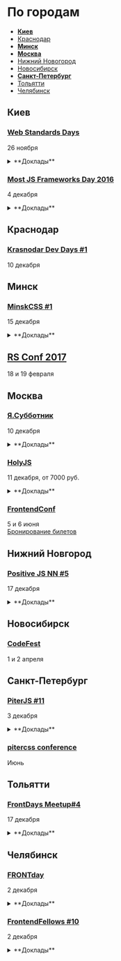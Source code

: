 # По городам

- **[Киев](#Киев)**
- [Краснодар](#Краснодар)
- **[Минск](#Минск)**
- **[Москва](#Москва)**
- [Нижний Новогород](#Нижний-Новогород)
- [Новосибирск](#Новосибирск)
- **[Санкт-Петербург](#Санкт-Петербург)**
- [Тольятти](#Тольятти)
- [Челябинск](#Челябинск)

## Киев

### [Web Standards Days](https://wsd.events/2016/11/26/)

26 ноября

<details>
  <summary>**Доклады**</summary>

  - «&lt;head&gt; — всему голова», Роман Ганин (FBS)
  - «Как незрячие люди видят ваш сайт», Дмитро Попов
  - «Ленивый верстальщик», Юрий Артюх (Coderiver)
  - «Вы не знаете CSS», Антон Немцев
  - «Я и ИоТ», Вадим Макеев (Opera)
  - «Polymer, год вместе», Артур Пархисенко (LiveStream)
  - «Радуйся коду с ELM», Григорий Шехет (Grammarly)
  - «Консоль в массы. Переход на светлую сторону», Виталий Рыбка (NOOSPHERE)
  - «Тестирование UI с помощью Gemini», Сергей Пузанков (Luxoft)
</details>

### [Most JS Frameworks Day 2016](http://frameworksdays.com/event/most-js-fwdays-2016)

4 декабря

<details>
  <summary>**Доклады**</summary>

  - «PhaserJS for advertisment: игры внутри баннеров», Юлия Пучнина
  - «Как быть хорошим фронтенд-разработчиком», Евгений Жарков (Juno)
  - «Reactive Music Apps in Angular and RxJS», Tero Parviainen
  - «Міграція даних в Node.js REST API і MongoDB», Андрей Шумада (Ciklum/Debitoor)
  - «Еще несколько слов об архитектуре», Алексей Волков (Rumble)
  - «React Native vs. React+WebView», Алексей Косинский
  - «The Road to Native Web Components», Michael North (Levanto Financial)
  - «RxJS 5 - In-depth», Gerard Sans (AngularZone)
  - «Treasure hunt in the land of Reactive frameworks», Григорий Шехет (Grammarly)
  - «Hyperops», Mathias Buus
  - «О драконах ни слова», Илья Климов (WookieeLabs)
  - «Architecting React Native app», Филипп Шурпик (Debitoor)
  - «Isomorphic React apps in production», Борис Могила (RIA.com)
  - «Критерии выбора JS-фреймворков», Юрий Лучанинов (MobiDev)
  - «Как open source помогает в профессии и почему его нужно делать», Paul Miller (Hell Yeah)
  - «Web Apps Performance & JavaScript Compilers», Роман Лютиков (Attendify)
  - «Разработка realtime SPA с использованием VueJS и RethinkDB», Сергей Морковкин (Lohika)
  - «Riot.JS, или как приготовить современные Web Components», Анджей Гужовский (BetLab)
</details>

## Краснодар

### [Krasnodar Dev Days #1](https://krddevdays.timepad.ru/event/392666/)

10 декабря

## Минск

### [MinskCSS #1](http://minskcss.by/)

15 декабря

<details>
  <summary>**Доклады**</summary>

  - «All you need is CSS», Анна Селезнёва (Evil Martians)
  - «Лапша в CSS», Наталия Короткова (Paralect)
</details>

## [RS Conf 2017](https://2017.conf.rollingscopes.com/index.html)

18 и 19 февраля

## Москва

### [Я.Субботник](https://events.yandex.ru/events/yasubbotnik/10-dec-2016/)

10 декабря

<details>
  <summary>**Доклады**</summary>

  - «Как я попала в Яндекс и чему научилась — советы начинающим разработчикам и не только», Анна Тютюнник
  - «Наш взгляд на progressive web apps», Антон Кричевский
  - «Iframe v Script», Всеволод Шмыров
  - «Как функциональное программирование может сделать жизнь проще», Сергей Ткаченко
  - «Пишем Selenium-тесты прямо в браузере», Виталий Потапов
  - «Gemini: различные способы использования», Антон Усманский
  - «Living the GNU/Linux dream», Петър Додев
  - «Гибкая настройка внешнего вида выдачи, или зачем нам понадобилось переопределять константы», Руслан Муфтиев
</details>

### [HolyJS](http://holyjs.ru/)

11 декабря, от 7000 руб.

<details>
  <summary>**Доклады**</summary>

  - «ECMAScript: latest and upcoming features», Axel Rauschmayer
  - «Building Interactive npm Command Line Modules», Irina Shestak
  - «Лебедь рак и щука: как технологии тянут фронтенд на дно», Евгений Гусев
  - Секретный доклад, Андрей Ситник
  - «3L3M3NT5», Martin Kleppe
  - «Как подойти к современным веб-приложениям», Никита Прокопов
  - «Debugging Node.js Performance Issues in Production»,Thomas Watson
  - «Веб-приложения: дробим монолит», Виктор Грищенко 
  - «WebVR is the next frontier», Martin Splitt
  - «A Little Closer to Frontend Bliss with Elm», Tereza Sokol
  - «Dr. Strangelove or: How I Learned to Stop Worrying and Love the Serverless Chatbots», Slobodan Stojanovic
  - «Performance Profiling for V8», Franziska Hinkelmann
  - «Remote (dev)tools своими руками»,Роман Дворнов
  - «Rich text editing with Draft.js», Nikolaus Graf
  - «Как современные библиотеки и фреймворки работают с DOM», Вячеслав Слинько
  - «Offline is the new Black», Max Stoiber (Thinkmill)
  - «Sharing files and data with friends using a P2P shared folder powered by Javascript», Mathias Buus Madsen
  - «Мутация web», Павел Кондратенко
  - «Модульный CSS», Андрей Оконечников
  - «debugger;», Денис Мишунов
</details>

### [FrontendConf](http://frontendconf.ru/)

5 и 6 июня  
[Бронирование билетов](http://conf.ontico.ru/conference/join/frontend_conf_2017.html)

## Нижний Новгород

### [Positive JS NN #5](https://www.it52.info/events/2016-12-17-positive-js-nn-5)

17 декабря

<details>
  <summary>**Доклады**</summary>

  - «Redux + Angular 1.5.x», Динара Крылова (Positive Technologies)
  - «EJsE Sails.JS as MockServer», Олег Пименов (Positive Technologies)
  - «Пробуем оптимизировать сборку webpack», Елена Сизова (Positive Technologies)
  - «Автоматическое e2e тестирование в Облаке», Иван Николаев (Positive Technologies)
</details>

## Новосибирск

### [CodeFest](http://2017.codefest.ru/)

1 и 2 апреля

## Санкт-Петербург

### [PiterJS #11](https://meetabit.com/events/299)

3 декабря

<details>
  <summary>**Доклады**</summary>

  - «React vs Angular 2: сравнение фреймворков без холивара», Maxim Grebenshikov
  - «Просто о WebRTC: как сделать видеочат», Arseny
  - «Обещание JavaScript = Promise HELL», Mikhail Poluboyarinov
  - «Секретный доклад», Андрей Ситник
</details>

### [pitercss conference](https://pitercss.com/)

Июнь

## Тольятти

### [FrontDays Meetup#4](http://frontdays.ru/)

17 декабря

<details>
  <summary>**Доклады**</summary>

  - «PostCSS» как метод написания CSS будущего, находясь в настоящем», Артём Белов (Право.ру)
  - «Резюме-ориентированная разработка веб-приложений», Денис Ермаков (Веблайм)
  - «Инструментарий разработчика — пора идти в облако», Артём Лисовский (Директ Лайн)
  - «Ботоведение. Как и зачем делать ботов?», Рустам Галиуллин и Дмитрий Власов (4Taps)
</details>

## Челябинск

### [FRONTday](http://frontday.ru/)

2 декабря

<details>
  <summary>**Доклады**</summary>

  - «Кроссбраузерное тестирование без потери средств и рассудка», Мария Штырова
  - «Как живут и выживают тестировщики», Марина Островская
</details>

### [FrontendFellows #10](https://frontendfellows.timepad.ru/event/406582/)

2 декабря

<details>
  <summary>**Доклады**</summary>

  - «Grid’ы – панацея или нет?», Олег Мохов (Яндекс)
  - «Короче_», Сергей Жигалов (Яндекс)
</details>
